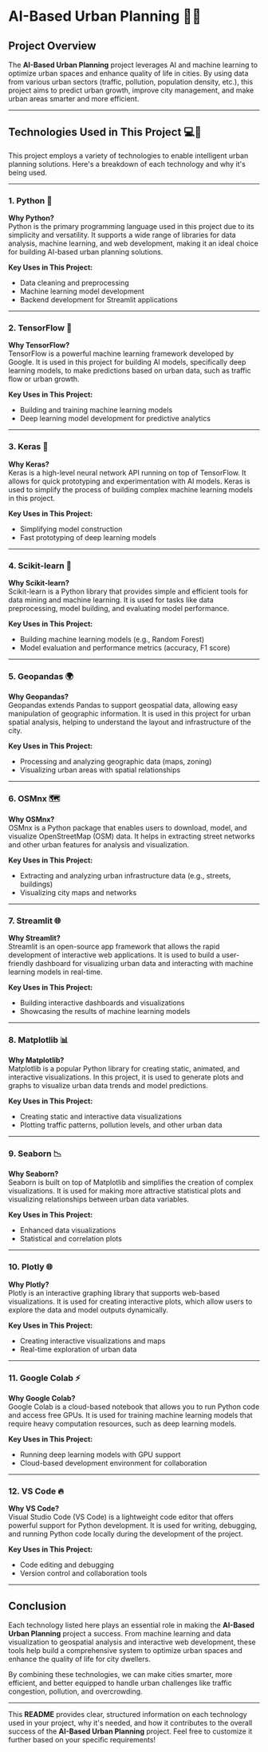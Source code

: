 # AI-Based Urban Planning 🌆🤖

## Project Overview

The **AI-Based Urban Planning** project leverages AI and machine learning to optimize urban spaces and enhance quality of life in cities. By using data from various urban sectors (traffic, pollution, population density, etc.), this project aims to predict urban growth, improve city management, and make urban areas smarter and more efficient.

---

## Technologies Used in This Project 💻🔧

This project employs a variety of technologies to enable intelligent urban planning solutions. Here's a breakdown of each technology and why it's being used.

---

### 1. **Python 🐍**

**Why Python?**  
Python is the primary programming language used in this project due to its simplicity and versatility. It supports a wide range of libraries for data analysis, machine learning, and web development, making it an ideal choice for building AI-based urban planning solutions.

**Key Uses in This Project:**
- Data cleaning and preprocessing
- Machine learning model development
- Backend development for Streamlit applications

---

### 2. **TensorFlow 🤖**

**Why TensorFlow?**  
TensorFlow is a powerful machine learning framework developed by Google. It is used in this project for building AI models, specifically deep learning models, to make predictions based on urban data, such as traffic flow or urban growth.

**Key Uses in This Project:**
- Building and training machine learning models
- Deep learning model development for predictive analytics

---

### 3. **Keras 🧠**

**Why Keras?**  
Keras is a high-level neural network API running on top of TensorFlow. It allows for quick prototyping and experimentation with AI models. Keras is used to simplify the process of building complex machine learning models in this project.

**Key Uses in This Project:**
- Simplifying model construction
- Fast prototyping of deep learning models

---

### 4. **Scikit-learn 🏫**

**Why Scikit-learn?**  
Scikit-learn is a Python library that provides simple and efficient tools for data mining and machine learning. It is used for tasks like data preprocessing, model building, and evaluating model performance.

**Key Uses in This Project:**
- Building machine learning models (e.g., Random Forest)
- Model evaluation and performance metrics (accuracy, F1 score)

---

### 5. **Geopandas 🌍**

**Why Geopandas?**  
Geopandas extends Pandas to support geospatial data, allowing easy manipulation of geographic information. It is used in this project for urban spatial analysis, helping to understand the layout and infrastructure of the city.

**Key Uses in This Project:**
- Processing and analyzing geographic data (maps, zoning)
- Visualizing urban areas with spatial relationships

---

### 6. **OSMnx 🗺️**

**Why OSMnx?**  
OSMnx is a Python package that enables users to download, model, and visualize OpenStreetMap (OSM) data. It helps in extracting street networks and other urban features for analysis and visualization.

**Key Uses in This Project:**
- Extracting and analyzing urban infrastructure data (e.g., streets, buildings)
- Visualizing city maps and networks

---

### 7. **Streamlit 🌐**

**Why Streamlit?**  
Streamlit is an open-source app framework that allows the rapid development of interactive web applications. It is used to build a user-friendly dashboard for visualizing urban data and interacting with machine learning models in real-time.

**Key Uses in This Project:**
- Building interactive dashboards and visualizations
- Showcasing the results of machine learning models

---

### 8. **Matplotlib 📊**

**Why Matplotlib?**  
Matplotlib is a popular Python library for creating static, animated, and interactive visualizations. In this project, it is used to generate plots and graphs to visualize urban data trends and model predictions.

**Key Uses in This Project:**
- Creating static and interactive data visualizations
- Plotting traffic patterns, pollution levels, and other urban data

---

### 9. **Seaborn 📉**

**Why Seaborn?**  
Seaborn is built on top of Matplotlib and simplifies the creation of complex visualizations. It is used for making more attractive statistical plots and visualizing relationships between urban data variables.

**Key Uses in This Project:**
- Enhanced data visualizations
- Statistical and correlation plots

---

### 10. **Plotly 🌐**

**Why Plotly?**  
Plotly is an interactive graphing library that supports web-based visualizations. It is used for creating interactive plots, which allow users to explore the data and model outputs dynamically.

**Key Uses in This Project:**
- Creating interactive visualizations and maps
- Real-time exploration of urban data

---

### 11. **Google Colab ⚡**

**Why Google Colab?**  
Google Colab is a cloud-based notebook that allows you to run Python code and access free GPUs. It is used for training machine learning models that require heavy computation resources, such as deep learning models.

**Key Uses in This Project:**
- Running deep learning models with GPU support
- Cloud-based development environment for collaboration

---

### 12. **VS Code 🔥**

**Why VS Code?**  
Visual Studio Code (VS Code) is a lightweight code editor that offers powerful support for Python development. It is used for writing, debugging, and running Python code locally during the development of the project.

**Key Uses in This Project:**
- Code editing and debugging
- Version control and collaboration tools

---

## Conclusion

Each technology listed here plays an essential role in making the **AI-Based Urban Planning** project a success. From machine learning and data visualization to geospatial analysis and interactive web development, these tools help build a comprehensive system to optimize urban spaces and enhance the quality of life for city dwellers.

By combining these technologies, we can make cities smarter, more efficient, and better equipped to handle urban challenges like traffic congestion, pollution, and overcrowding.

---

This **README** provides clear, structured information on each technology used in your project, why it's needed, and how it contributes to the overall success of the **AI-Based Urban Planning** project. Feel free to customize it further based on your specific requirements!
